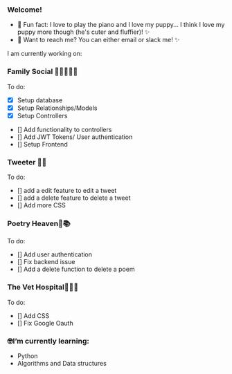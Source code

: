 ### Welcome!

- 🤍 Fun fact: I love to play the piano and I love my puppy... I think I love my puppy more though (he's cuter and fluffier)! ✨
- 🦋 Want to reach me? You can either email or slack me! ✨

I am currently working on:

### Family Social 👨‍👩‍👧‍👦💕
To do:

- [x] Setup database
- [x] Setup Relationships/Models
- [x] Setup Controllers
- [] Add functionality to controllers
- [] Add JWT Tokens/ User authentication
- [] Setup Frontend


### Tweeter 📲💬
To do:

- [] add a edit feature to edit a tweet
- [] add a delete feature to delete a tweet
- [] Add more CSS

### Poetry Heaven📝📚
To do:

- [] Add user authentication 
- [] Fix backend issue
- [] Add a delete function to delete a poem

### The Vet Hospital🐶🐩🐾
To do:

- [] Add CSS
- [] Fix Google Oauth

### 🤓I’m currently learning:
- Python
- Algorithms and Data structures




<!--
**Naomi-Rhames/Naomi-Rhames** is a ✨ _special_ ✨ repository because its `README.md` (this file) appears on your GitHub profile.

Here are some ideas to get you started:

- 🔭 I’m currently working on ...
- 🌱 I’m currently learning ...
- 👯 I’m looking to collaborate on ...
- 🤔 I’m looking for help with ...
- 💬 Ask me about ...
- 📫 How to reach me: ...
- 😄 Pronouns: ...
- ⚡ Fun fact: ...
-->
